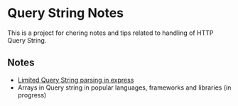 # Query String Notes

This is a project for chering notes and tips related to handling of HTTP Query String.

## Notes

- [Limited Query String parsing in express](https://www.convertonline.io/blog/limited-query-string-parsing-in-express)
- Arrays in Query string in popular languages, frameworks and libraries (in progress)
